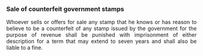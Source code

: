 ### Sale of counterfeit government stamps
<div style="text-align: justify">

Whoever sells or offers for sale any stamp that he knows or has reason to believe to be a counterfeit of any stamp issued by the government for the purpose of revenue shall be punished with imprisonment of either description for a term that may extend to seven years and shall also be liable to a fine.

</div>
